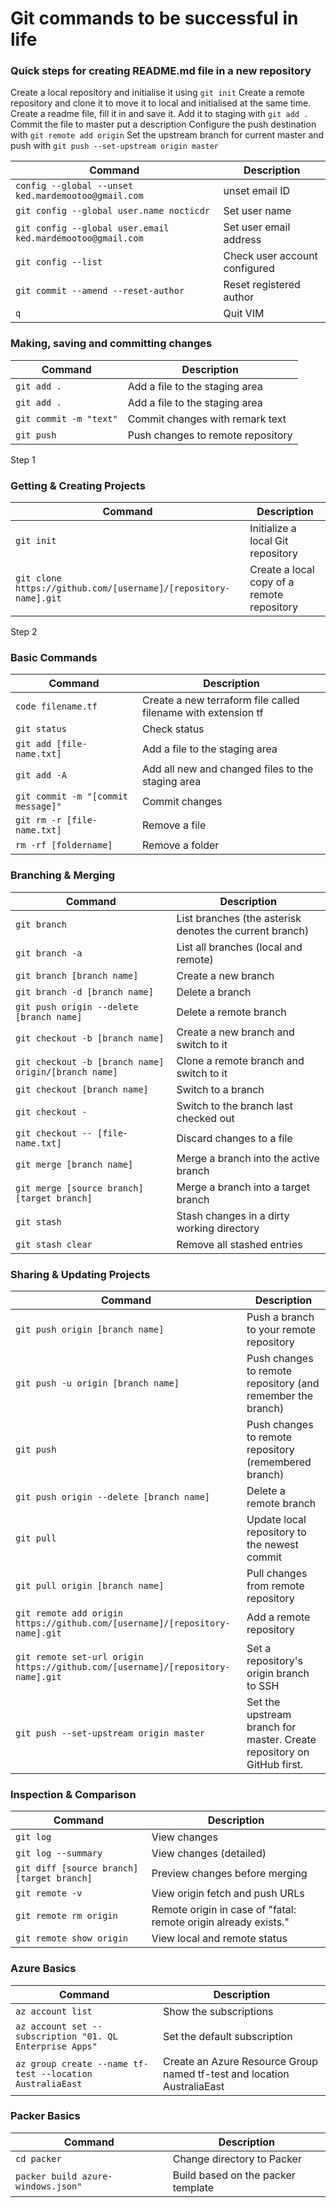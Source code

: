 
# Git commands to be successful in life

### Quick steps for creating README.md file in a new repository

Create a local repository and initialise it using `git init`
Create a remote repository and clone it to move it to local and initialised at the same time.
Create a readme file, fill it in and save it.
Add it to staging with `git add .`
Commit the file to master put a description
Configure the push destination with `git remote add origin`
Set the upstream branch for current master and push with `git push --set-upstream origin master`


| Command | Description |
| ------- | ----------- |
| `config --global --unset ked.mardemootoo@gmail.com` | unset email ID |
| `git config --global user.name nocticdr` | Set user name |
| `git config --global user.email ked.mardemootoo@gmail.com` | Set user email address |
| `git config --list` | Check user account configured |
| `git commit --amend --reset-author` | Reset registered author |
| `q` | Quit VIM |

### Making, saving and committing changes
| Command | Description |
| ------- | ----------- |
| `git add .` | Add a file to the staging area |
| `git add .` | Add a file to the staging area |
| `git commit -m "text"` | Commit changes with remark text |
| `git push` | Push changes to remote repository |





Step 1
### Getting & Creating Projects

| Command | Description |
| ------- | ----------- |
| `git init` | Initialize a local Git repository |
| `git clone https://github.com/[username]/[repository-name].git` | Create a local copy of a remote repository |

Step 2
### Basic Commands

| Command | Description |
| ------- | ----------- |
| `code filename.tf` | Create a new terraform file called filename with extension tf |
| `git status` | Check status |
| `git add [file-name.txt]` | Add a file to the staging area |
| `git add -A` | Add all new and changed files to the staging area |
| `git commit -m "[commit message]"` | Commit changes |
| `git rm -r [file-name.txt]` | Remove a file |
| `rm -rf [foldername]` | Remove a folder |

### Branching & Merging

| Command | Description |
| ------- | ----------- |
| `git branch` | List branches (the asterisk denotes the current branch) |
| `git branch -a` | List all branches (local and remote) |
| `git branch [branch name]` | Create a new branch |
| `git branch -d [branch name]` | Delete a branch |
| `git push origin --delete [branch name]` | Delete a remote branch |
| `git checkout -b [branch name]` | Create a new branch and switch to it |
| `git checkout -b [branch name] origin/[branch name]` | Clone a remote branch and switch to it |
| `git checkout [branch name]` | Switch to a branch |
| `git checkout -` | Switch to the branch last checked out |
| `git checkout -- [file-name.txt]` | Discard changes to a file |
| `git merge [branch name]` | Merge a branch into the active branch |
| `git merge [source branch] [target branch]` | Merge a branch into a target branch |
| `git stash` | Stash changes in a dirty working directory |
| `git stash clear` | Remove all stashed entries |

### Sharing & Updating Projects

| Command | Description |
| ------- | ----------- |
| `git push origin [branch name]` | Push a branch to your remote repository |
| `git push -u origin [branch name]` | Push changes to remote repository (and remember the branch) |
| `git push` | Push changes to remote repository (remembered branch) |
| `git push origin --delete [branch name]` | Delete a remote branch |
| `git pull` | Update local repository to the newest commit |
| `git pull origin [branch name]` | Pull changes from remote repository |
| `git remote add origin https://github.com/[username]/[repository-name].git` | Add a remote repository |
| `git remote set-url origin https://github.com/[username]/[repository-name].git` | Set a repository's origin branch to SSH |
| `git push --set-upstream origin master ` | Set the upstream branch for master. Create repository on GitHub first. |

### Inspection & Comparison

| Command | Description |
| ------- | ----------- |
| `git log` | View changes |
| `git log --summary` | View changes (detailed) |
| `git diff [source branch] [target branch]` | Preview changes before merging |
| `git remote -v` | View origin fetch and push URLs |
| `git remote rm origin` | Remote origin in case of "fatal: remote origin already exists." |
| `git remote show origin` | View local and remote status |


### Azure Basics

| Command | Description |
| ------- | ----------- |
| `az account list` | Show the subscriptions |
| `az account set --subscription "01. QL Enterprise Apps"` | Set the default subscription |
| `az group create --name tf-test --location AustraliaEast` | Create an Azure Resource Group named tf-test and location AustraliaEast |

### Packer Basics

| Command | Description |
| ------- | ----------- |
| `cd packer` | Change directory to Packer |
| `packer build azure-windows.json"` | Build based on the packer template |

 
 
